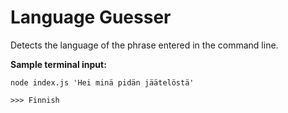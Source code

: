 # Language Guesser

Detects the language of the phrase entered in the command line.

**Sample terminal input:**
```
node index.js 'Hei minä pidän jäätelöstä'

>>> Finnish
```
